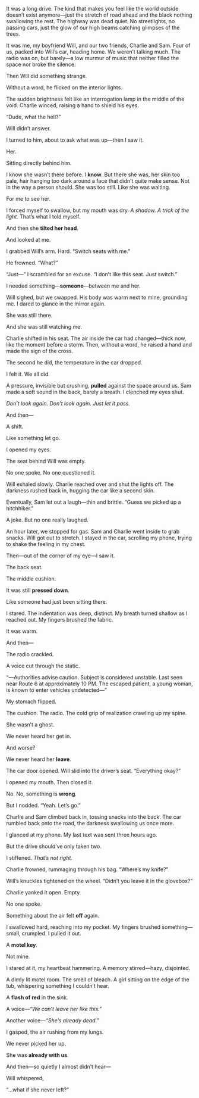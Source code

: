 It was a long drive. The kind that makes you feel like the world outside doesn’t exist anymore—just the stretch of road ahead and the black nothing swallowing the rest. The highway was dead quiet. No streetlights, no passing cars, just the glow of our high beams catching glimpses of the trees.

It was me, my boyfriend Will, and our two friends, Charlie and Sam. Four of us, packed into Will’s car, heading home. We weren’t talking much. The radio was on, but barely—a low murmur of music that neither filled the space nor broke the silence.

Then Will did something strange.

Without a word, he flicked on the interior lights.

The sudden brightness felt like an interrogation lamp in the middle of the void. Charlie winced, raising a hand to shield his eyes.

“Dude, what the hell?”

Will didn’t answer.

I turned to him, about to ask what was up—then I saw it.

Her.

Sitting directly behind him.

I know she wasn’t there before. I **know**. But there she was, her skin too pale, hair hanging too dark around a face that didn’t quite make sense. Not in the way a person should. She was too still. Like she was waiting.

For me to see her.

I forced myself to swallow, but my mouth was dry. *A shadow. A trick of the light.* That’s what I told myself.

And then she **tilted her head**.

And looked at me.

I grabbed Will’s arm. Hard. “Switch seats with me.”

He frowned. “What?”

“Just—” I scrambled for an excuse. “I don’t like this seat. Just switch.”

I needed something—**someone**—between me and her.

Will sighed, but we swapped. His body was warm next to mine, grounding me. I dared to glance in the mirror again.

She was still there.

And she was still watching me.

Charlie shifted in his seat. The air inside the car had changed—thick now, like the moment before a storm. Then, without a word, he raised a hand and made the sign of the cross.

The second he did, the temperature in the car dropped.

I felt it. We all did.

A pressure, invisible but crushing, **pulled** against the space around us. Sam made a soft sound in the back, barely a breath. I clenched my eyes shut.

*Don’t look again. Don’t look again. Just let it pass.*

And then—

A shift.

Like something let go.

I opened my eyes.

The seat behind Will was empty.

No one spoke. No one questioned it.

Will exhaled slowly. Charlie reached over and shut the lights off. The darkness rushed back in, hugging the car like a second skin.

Eventually, Sam let out a laugh—thin and brittle. “Guess we picked up a hitchhiker.”

A joke. But no one really laughed.

An hour later, we stopped for gas. Sam and Charlie went inside to grab snacks. Will got out to stretch. I stayed in the car, scrolling my phone, trying to shake the feeling in my chest.

Then—out of the corner of my eye—I saw it.

The back seat.

The middle cushion.

It was still **pressed down**.

Like someone had just been sitting there.

I stared. The indentation was deep, distinct. My breath turned shallow as I reached out. My fingers brushed the fabric.

It was warm.

And then—

The radio crackled.

A voice cut through the static.

“—Authorities advise caution. Subject is considered unstable. Last seen near Route 6 at approximately 10 PM. The escaped patient, a young woman, is known to enter vehicles undetected—”

My stomach flipped.

The cushion. The radio. The cold grip of realization crawling up my spine.

She wasn’t a ghost.

We never heard her get in.

And worse?

We never heard her **leave**.

The car door opened. Will slid into the driver’s seat. “Everything okay?”

I opened my mouth. Then closed it.

No. No, something is **wrong**.

But I nodded. “Yeah. Let’s go.”

Charlie and Sam climbed back in, tossing snacks into the back. The car rumbled back onto the road, the darkness swallowing us once more.

I glanced at my phone. My last text was sent three hours ago.

But the drive should’ve only taken two.

I stiffened. *That’s not right.*

Charlie frowned, rummaging through his bag. “Where’s my knife?”

Will’s knuckles tightened on the wheel. “Didn’t you leave it in the glovebox?”

Charlie yanked it open. Empty.

No one spoke.

Something about the air felt **off** again.

I swallowed hard, reaching into my pocket. My fingers brushed something—small, crumpled. I pulled it out.

A **motel key**.

Not mine.

I stared at it, my heartbeat hammering. A memory stirred—hazy, disjointed.

A dimly lit motel room. The smell of bleach. A girl sitting on the edge of the tub, whispering something I couldn’t hear.

A **flash of red** in the sink.

A voice—*“We can’t leave her like this.”*

Another voice—*“She’s already dead.”*

I gasped, the air rushing from my lungs.

We never picked her up.

She was **already with us**.

And then—so quietly I almost didn’t hear—

Will whispered,

“…what if she never left?”